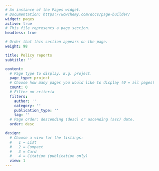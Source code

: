 ```yaml
---
# An instance of the Pages widget.
# Documentation: https://wowchemy.com/docs/page-builder/
widget: pages
active: true 
# This file represents a page section.
headless: true

# Order that this section appears on the page.
weight: 98

title: Policy reports
subtitle: ''

content:
  # Page type to display. E.g. project.
  page_type: project
  # Choose how many pages you would like to display (0 = all pages)
  count: 0
  # Filter on criteria
  filters:
    author: ''
    category: ''
    publication_type: ''
    tag: ''
  # Page order: descending (desc) or ascending (asc) date.
  order: desc

design:
  # Choose a view for the listings:
  #   1 = List
  #   2 = Compact
  #   3 = Card
  #   4 = Citation (publication only)
  view: 1
---
```


